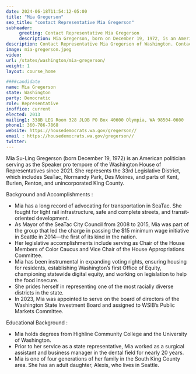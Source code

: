 ```yaml
---
date: 2024-06-18T11:54:12-05:00
title: "Mia Gregerson"
seo_title: "contact Representative Mia Gregerson"
subheader:
     greeting: Contact Representative Mia Gregerson
     description: Mia Gregerson, born on December 19, 1972, is an American politician affiliated with the Democratic Party. She is a member of the Washington House of Representatives, representing District 33-Position 2. She assumed office in 2013.
description: Contact Representative Mia Gregerson of Washington. Contact information for Mia Gregerson includes email address, phone number, and mailing address.
image: mia-gregerson.jpeg
video:
url: /states/washington/mia-gregerson/
weight: 1
layout: course_home

####candidate
name: Mia Gregerson
state: Washington
party: Democratic
role: Representative
inoffice: current
elected: 2013
mailing1: 338B LEG Room 328 JLOB PO Box 40600 Olympia, WA 98504-0600
phone1: 360-786-7868
website: https://housedemocrats.wa.gov/gregerson//
email : https://housedemocrats.wa.gov/gregerson//
twitter: 
---
```

Mia Su-Ling Gregerson (born December 19, 1972) is an American politician serving as the Speaker pro tempore of the Washington House of Representatives since 2021. She represents the 33rd Legislative District, which includes SeaTac, Normandy Park, Des Moines, and parts of Kent, Burien, Renton, and unincorporated King County.

Background and Accomplishments :
- Mia has a long record of advocating for transportation in SeaTac. She fought for light rail infrastructure, safe and complete streets, and transit-oriented development.
- As Mayor of the SeaTac City Council from 2008 to 2015, Mia was part of the group that led the charge in passing the $15 minimum wage initiative in Seattle in 2014—the first of its kind in the nation.
- Her legislative accomplishments include serving as Chair of the House Members of Color Caucus and Vice Chair of the House Appropriations Committee.
- Mia has been instrumental in expanding voting rights, ensuring housing for residents, establishing Washington’s first Office of Equity, championing statewide digital equity, and working on legislation to help the food insecure.
- She prides herself in representing one of the most racially diverse districts in the state.
- In 2023, Mia was appointed to serve on the board of directors of the Washington State Investment Board and assigned to WSIB’s Public Markets Committee.

Educational Background :
- Mia holds degrees from Highline Community College and the University of Washington.
- Prior to her service as a state representative, Mia worked as a surgical assistant and business manager in the dental field for nearly 20 years.
- Mia is one of four generations of her family in the South King County area. She has an adult daughter, Alexis, who lives in Seattle.
